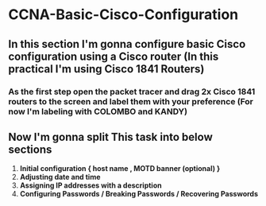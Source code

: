 # **CCNA-Basic-Cisco-Configuration**
## In this section I'm gonna configure basic Cisco configuration using a Cisco router (In this practical I'm using Cisco 1841 Routers)



### As the first step open the packet tracer and drag  2x Cisco 1841 routers to the screen and label them with your preference (For now I'm labeling with **COLOMBO** and **KANDY**)



## Now I'm gonna split This task into below sections

1. **Initial configuration { host name , MOTD banner (optional) }**
2. **Adjusting date and time**
3. **Assigning IP addresses with a description**
4. **Configuring  Passwords / Breaking Passwords / Recovering Passwords**

